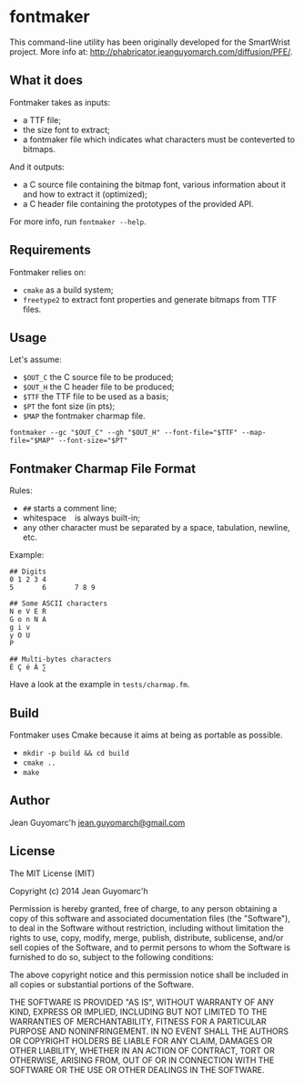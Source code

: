 fontmaker
=========

This command-line utility has been originally developed for the SmartWrist project. More info at: http://phabricator.jeanguyomarch.com/diffusion/PFE/.

What it does
------------

Fontmaker takes as inputs:
- a TTF file;
- the size font to extract;
- a fontmaker file which indicates what characters must be conteverted to bitmaps.

And it outputs:
- a C source file containing the bitmap font, various information about it and how to extract it (optimized);
- a C header file containing the prototypes of the provided API.

For more info, run `fontmaker --help`.

Requirements
------------

Fontmaker relies on:
- `cmake` as a build system;
- `freetype2` to extract font properties and generate bitmaps from TTF files.


Usage
-----

Let's assume:
- `$OUT_C` the C source file to be produced;
- `$OUT_H` the C header file to be produced;
- `$TTF` the TTF file to be used as a basis;
- `$PT` the font size (in pts);
- `$MAP` the fontmaker charmap file.

```
fontmaker --gc "$OUT_C" --gh "$OUT_H" --font-file="$TTF" --map-file="$MAP" --font-size="$PT"
```


Fontmaker Charmap File Format
-----------------------------

Rules:
- `##` starts a comment line;
- whitespace ` ` is always built-in;
- any other character must be separated by a space, tabulation, newline, etc.

Example:
```
## Digits
0 1 2 3 4
5       6       7 8 9

## Some ASCII characters
N e V E R
G o n N A
g i v
y O U
P

## Multi-bytes characters
É Ç é À ∑
```

Have a look at the example in `tests/charmap.fm`.


Build
-----

Fontmaker uses Cmake because it aims at being as portable as possible.

- `mkdir -p build && cd build`
- `cmake ..`
- `make`


Author
------

Jean Guyomarc'h <jean.guyomarch@gmail.com>


License
-------

The MIT License (MIT)

Copyright (c) 2014 Jean Guyomarc'h

Permission is hereby granted, free of charge, to any person obtaining a copy of this software and associated documentation files (the "Software"), to deal in the Software without restriction, including without limitation the rights to use, copy, modify, merge, publish, distribute, sublicense, and/or sell copies of the Software, and to permit persons to whom the Software is furnished to do so, subject to the following conditions:

The above copyright notice and this permission notice shall be included in all copies or substantial portions of the Software.

THE SOFTWARE IS PROVIDED "AS IS", WITHOUT WARRANTY OF ANY KIND, EXPRESS OR IMPLIED, INCLUDING BUT NOT LIMITED TO THE WARRANTIES OF MERCHANTABILITY, FITNESS FOR A PARTICULAR PURPOSE AND NONINFRINGEMENT. IN NO EVENT SHALL THE AUTHORS OR COPYRIGHT HOLDERS BE LIABLE FOR ANY CLAIM, DAMAGES OR OTHER LIABILITY, WHETHER IN AN ACTION OF CONTRACT, TORT OR OTHERWISE, ARISING FROM, OUT OF OR IN CONNECTION WITH THE SOFTWARE OR THE USE OR OTHER DEALINGS IN THE SOFTWARE.


